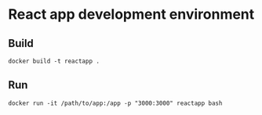 # React app development environment

## Build

```
docker build -t reactapp .
```

## Run

```
docker run -it /path/to/app:/app -p "3000:3000" reactapp bash
```
